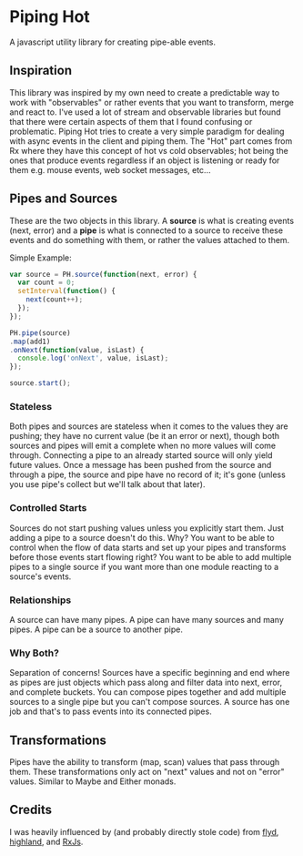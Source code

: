 # Piping Hot

A javascript utility library for creating pipe-able events.

## Inspiration

This library was inspired by my own need to create a predictable way to work with "observables" or rather events that you want to transform, merge and react to. I've used a lot of stream and observable libraries but found that there were certain aspects of them that I found confusing or problematic. Piping Hot tries to create a very simple paradigm for dealing with async events in the client and piping them. The "Hot" part comes from Rx where they have this concept of hot vs cold observables; hot being the ones that produce events regardless if an object is listening or ready for them e.g. mouse events, web socket messages, etc...

## Pipes and Sources

These are the two objects in this library. A **source** is what is creating events (next, error) and a **pipe** is what is connected to a source to receive these events and do something with them, or rather the values attached to them.

Simple Example:
``` javascript
var source = PH.source(function(next, error) {
  var count = 0;
  setInterval(function() {
    next(count++);
  });
});

PH.pipe(source)
.map(add1)
.onNext(function(value, isLast) {
  console.log('onNext', value, isLast);
});

source.start();
```

### Stateless

Both pipes and sources are stateless when it comes to the values they are pushing; they have no current value (be it an error or next), though both sources and pipes will emit a complete when no more values will come through. Connecting a pipe to an already started source will only yield future values. Once a message has been pushed from the source and through a pipe, the source and pipe have no record of it; it's gone (unless you use pipe's collect but we'll talk about that later).

### Controlled Starts

Sources do not start pushing values unless you explicitly start them. Just adding a pipe to a source doesn't do this. Why? You want to be able to control when the flow of data starts and set up your pipes and transforms before those events start flowing right? You want to be able to add multiple pipes to a single source if you want more than one module reacting to a source's events.

### Relationships

A source can have many pipes.
A pipe can have many sources and many pipes. A pipe can be a source to another pipe.

### Why Both?

Separation of concerns! Sources have a specific beginning and end where as pipes are just objects which pass along and filter data into next, error, and complete buckets. You can compose pipes together and add multiple sources to a single pipe but you can't compose sources. A source has one job and that's to pass events into its connected pipes.

## Transformations

Pipes have the ability to transform (map, scan) values that pass through them. These transformations only act on "next" values and not on "error" values. Similar to Maybe and Either monads.

## Credits

I was heavily influenced by (and probably directly stole code) from [flyd](https://github.com/paldepind/flyd), [highland](http://highlandjs.org), and [RxJs](https://github.com/Reactive-Extensions/RxJS).

